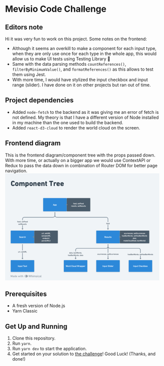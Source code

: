 # Mevisio Code Challenge

## Editors note

Hi it was very fun to work on this project. Some notes on the frontend:

- Although it seems an overkill to make a component for each input type, when they are only use once for each type in the whole app, this would allow us to make UI tests using Testing Library 🐙
- Same with the data parsing methods `countReferences()`, `filterByMinimumValue()`, and `formatReferences()` as this allows to test them using Jest.
- With more time, I would have stylized the input checkbox and input range (slider). I have done on it on other projects but ran out of time.

## Project dependencies

- Added `node-fetch` to the backend as it was giving me an error of fetch is not defined. My theory is that I have a different version of Node installed in my machine than the one used to build the backend.
- Added `react-d3-cloud` to render the world cloud on the screen.

## Frontend diagram

This is the frontend diagram/component tree with the props passed down. With more time, or actually on a bigger app we would use ContextAPI or Redux to pass the data down in combination of Router DOM for better page navigation.
![Component diagram](frontend-component-diagram.png)

## Prerequisites

- A fresh version of Node.js
- Yarn Classic

## Get Up and Running

1. Clone this repository.
2. Run `yarn`.
3. Run `yarn dev` to start the application.
4. Get started on your solution to [the challenge](./CHALLENGE.md)! Good Luck! (Thanks, and done!)
